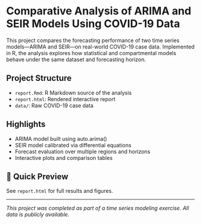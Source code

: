 # Comparative Analysis of ARIMA and SEIR Models Using COVID-19 Data

This project compares the forecasting performance of two time series models—ARIMA and SEIR—on real-world COVID-19 case data. Implemented in R, the analysis explores how statistical and compartmental models behave under the same dataset and forecasting horizon.

## Project Structure

- `report.Rmd`: R Markdown source of the analysis
- `report.html`: Rendered interactive report
- `data/`: Raw COVID-19 case data

## Highlights

- ARIMA model built using auto.arima()
- SEIR model calibrated via differential equations
- Forecast evaluation over multiple regions and horizons
- Interactive plots and comparison tables

## 🚀 Quick Preview

See `report.html` for full results and figures.

---

*This project was completed as part of a time series modeling exercise. All data is publicly available.*

